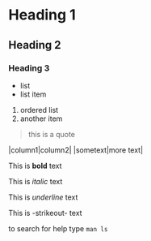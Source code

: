 # Heading 1
## Heading 2
### Heading 3

- list
- list item

1. ordered list
1. another item

> this is a quote


|column1|column2|
|sometext|more text|

This is **bold** text

This is *italic* text

This is _underline_ text

This is -strikeout- text

to search for help type `man ls`
